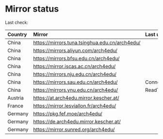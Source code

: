 <script src="./time.js"></script>
# Mirror status
Last check: <script type="text/javascript">localize(1688825798.2449331);</script>

|Country|Mirror|Last update|
|:------|:-----|:----------|
|China|https://mirrors.tuna.tsinghua.edu.cn/arch4edu/|<script type="text/javascript">localize(1688798136);</script>|
|China|https://mirrors.aliyun.com/arch4edu/|<script type="text/javascript">localize(1688711911);</script>|
|China|https://mirrors.bfsu.edu.cn/arch4edu/|<script type="text/javascript">localize(1688798136);</script>|
|China|https://mirror.iscas.ac.cn/arch4edu/|<script type="text/javascript">localize(1688798136);</script>|
|China|https://mirrors.nju.edu.cn/arch4edu/|<script type="text/javascript">localize(1688711911);</script>|
|China|https://mirrors.sau.edu.cn/arch4edu/|ConnectionError|
|China|https://mirrors.ynu.edu.cn/arch4edu/|ReadTimeout|
|Austria|https://at.arch4edu.mirror.kescher.at/|<script type="text/javascript">localize(1688798136);</script>|
|France|https://mirror.lesviallon.fr/arch4edu/|<script type="text/javascript">localize(1688798136);</script>|
|Germany|https://pkg.fef.moe/arch4edu/|<script type="text/javascript">localize(1688798136);</script>|
|Germany|https://de.arch4edu.mirror.kescher.at/|<script type="text/javascript">localize(1688798136);</script>|
|Germany|https://mirror.sunred.org/arch4edu/|<script type="text/javascript">localize(1688798136);</script>|

<script src="./tablefilter/tablefilter.js"></script>
<script src="./table.js"></script>